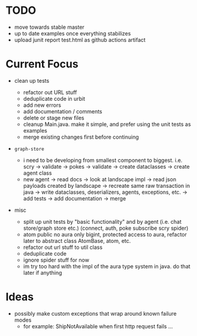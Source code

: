 # TODO











- move towards stable master
- up to date examples once everything stabilizes
- upload junit report test.html as github actions artifact

# Current Focus
- clean up tests
	- refactor out URL stuff
	- deduplicate code in urbit
	- add new errors
	- add documentation / comments
	- delete or stage new files
	- cleanup Main.java. make it simple, and prefer using the unit tests as examples
	- merge existing changes first before continuing
	
- `graph-store`
	- i need to be developing from smallest component to biggest. i.e.
	scry -> validate -> pokes -> validate -> create dataclasses -> create agent class
	- new agent -> read docs -> look at landscape impl -> read json payloads created by landscape 
	  -> recreate same raw transaction in java -> write dataclasses, deserializers, agents, exceptions, etc. 
	  -> add tests -> add documentation -> merge

- misc
	- split up unit tests by "basic functionality" and by agent (i.e. chat store/graph store etc.) (connect, auth, poke subscribe scry spider)
	- atom public no aura only bigint, protected access to aura, refactor later to abstract class AtomBase, atom, etc.
	- refactor out url stuff to util class
	- deduplicate code
	- ignore spider stuff for now
	- im try too hard with the impl of the aura type system in java. do that later if anything

# Ideas
- possibly make custom exceptions that wrap around known failure modes
    - for example: ShipNotAvailable when first http request fails ...

